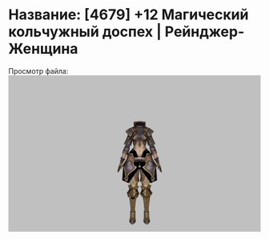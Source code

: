 # Название: [4679] +12 Магический кольчужный доспех | Рейнджер-Женщина

Просмотр файла:
![p030002.png](p030002.png)